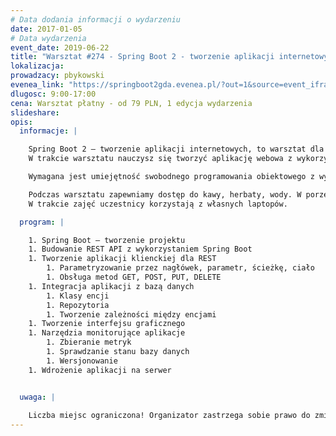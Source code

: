```yaml
---
# Data dodania informacji o wydarzeniu
date: 2017-01-05
# Data wydarzenia
event_date: 2019-06-22
title: "Warsztat #274 - Spring Boot 2 - tworzenie aplikacji internetowych"
lokalizacja: 
prowadzacy: pbykowski
evenea_link: "https://springboot2gda.evenea.pl/?out=1&source=event_iframe"
dlugosc: 9:00-17:00
cena: Warsztat płatny - od 79 PLN, 1 edycja wydarzenia
slideshare:
opis:
  informacje: |

    Spring Boot 2 – tworzenie aplikacji internetowych, to warsztat dla osób chcących szybko zbudować aplikacje internetową napisaną w języku Java. Minimum konfiguracji, sprawny proces tworzenia.
    W trakcie warsztatu nauczysz się tworzyć aplikację webowa z wykorzystaniem technologii Spring Boot. Dowiesz się jak wystawiać REST API, projektować GUI oraz utrwalać dane w bazie danych. Stworzoną aplikacje uruchomisz na serwerze, co sprawi, że będzie ona dostępna dla innych.

    Wymagana jest umiejętność swobodnego programowania obiektowego z wykorzystaniem Java 8, znajomość składni SQL oraz podstaw HTML.

    Podczas warsztatu zapewniamy dostęp do kawy, herbaty, wody. W porze obiadowej zapewniamy pizzę w wersji mięsnej lub wegeteriańskiej.
    W trakcie zajęć uczestnicy korzystają z własnych laptopów.

  program: |

    1. Spring Boot – tworzenie projektu
    1. Budowanie REST API z wykorzystaniem Spring Boot
    1. Tworzenie aplikacji klienckiej dla REST
        1. Parametryzowanie przez nagłówek, parametr, ścieżkę, ciało
        1. Obsługa metod GET, POST, PUT, DELETE
    1. Integracja aplikacji z bazą danych
        1. Klasy encji
        1. Repozytoria
        1. Tworzenie zależności między encjami
    1. Tworzenie interfejsu graficznego 
    1. Narzędzia monitorujące aplikacje
        1. Zbieranie metryk
        1. Sprawdzanie stanu bazy danych
        1. Wersjonowanie 
    1. Wdrożenie aplikacji na serwer


  uwaga: |
 
    Liczba miejsc ograniczona! Organizator zastrzega sobie prawo do zmiany lokalizacji wydarzenia oraz jego odwołania w przypadku niezgłoszenia się minimalnej liczby uczestników. 
---
```

